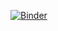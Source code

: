 [![Binder](https://mybinder.org/badge_logo.svg)](https://mybinder.org/v2/gh/annakaa/similar_words/master)
